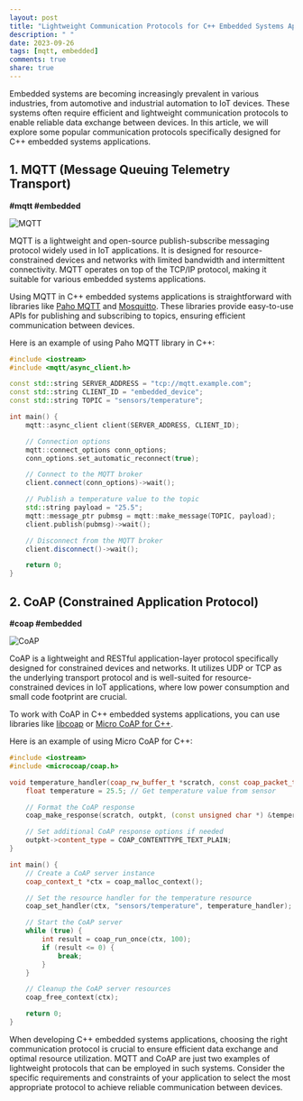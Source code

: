 ```yaml
---
layout: post
title: "Lightweight Communication Protocols for C++ Embedded Systems Applications"
description: " "
date: 2023-09-26
tags: [mqtt, embedded]
comments: true
share: true
---
```


Embedded systems are becoming increasingly prevalent in various industries, from automotive and industrial automation to IoT devices. These systems often require efficient and lightweight communication protocols to enable reliable data exchange between devices. In this article, we will explore some popular communication protocols specifically designed for C++ embedded systems applications.

## 1. MQTT (Message Queuing Telemetry Transport)

**#mqtt #embedded**

![MQTT](https://example.com/mqtt.png)

MQTT is a lightweight and open-source publish-subscribe messaging protocol widely used in IoT applications. It is designed for resource-constrained devices and networks with limited bandwidth and intermittent connectivity. MQTT operates on top of the TCP/IP protocol, making it suitable for various embedded systems applications.

Using MQTT in C++ embedded systems applications is straightforward with libraries like [Paho MQTT](https://www.eclipse.org/paho/index.php) and [Mosquitto](https://mosquitto.org/). These libraries provide easy-to-use APIs for publishing and subscribing to topics, ensuring efficient communication between devices.

Here is an example of using Paho MQTT library in C++:

```cpp
#include <iostream>
#include <mqtt/async_client.h>

const std::string SERVER_ADDRESS = "tcp://mqtt.example.com";
const std::string CLIENT_ID = "embedded_device";
const std::string TOPIC = "sensors/temperature";

int main() {
    mqtt::async_client client(SERVER_ADDRESS, CLIENT_ID);

    // Connection options
    mqtt::connect_options conn_options;
    conn_options.set_automatic_reconnect(true);

    // Connect to the MQTT broker
    client.connect(conn_options)->wait();

    // Publish a temperature value to the topic
    std::string payload = "25.5";
    mqtt::message_ptr pubmsg = mqtt::make_message(TOPIC, payload);
    client.publish(pubmsg)->wait();

    // Disconnect from the MQTT broker
    client.disconnect()->wait();

    return 0;
}
```

## 2. CoAP (Constrained Application Protocol)

**#coap #embedded**

![CoAP](https://example.com/coap.png)

CoAP is a lightweight and RESTful application-layer protocol specifically designed for constrained devices and networks. It utilizes UDP or TCP as the underlying transport protocol and is well-suited for resource-constrained devices in IoT applications, where low power consumption and small code footprint are crucial.

To work with CoAP in C++ embedded systems applications, you can use libraries like [libcoap](https://libcoap.net/) or [Micro CoAP for C++](https://github.com/CORNELL-EC473-FALL19/micro-coap).

Here is an example of using Micro CoAP for C++:

```cpp
#include <iostream>
#include <microcoap/coap.h>

void temperature_handler(coap_rw_buffer_t *scratch, const coap_packet_t *inpkt, coap_packet_t *outpkt, uint8_t id_hi, uint8_t id_lo) {
    float temperature = 25.5; // Get temperature value from sensor

    // Format the CoAP response
    coap_make_response(scratch, outpkt, (const unsigned char *) &temperature, sizeof(temperature), COAP_CONTENT);

    // Set additional CoAP response options if needed
    outpkt->content_type = COAP_CONTENTTYPE_TEXT_PLAIN;
}

int main() {
    // Create a CoAP server instance
    coap_context_t *ctx = coap_malloc_context();

    // Set the resource handler for the temperature resource
    coap_set_handler(ctx, "sensors/temperature", temperature_handler);

    // Start the CoAP server
    while (true) {
        int result = coap_run_once(ctx, 100);
        if (result <= 0) {
            break;
        }
    }

    // Cleanup the CoAP server resources
    coap_free_context(ctx);

    return 0;
}
```

When developing C++ embedded systems applications, choosing the right communication protocol is crucial to ensure efficient data exchange and optimal resource utilization. MQTT and CoAP are just two examples of lightweight protocols that can be employed in such systems. Consider the specific requirements and constraints of your application to select the most appropriate protocol to achieve reliable communication between devices.